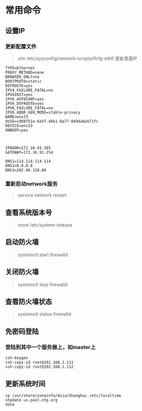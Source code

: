 # 常用命令  
## 设置IP  
### 更新配置文件
>vim /etc/sysconfig/network-scripts/ifcfg-eth0 
更新里面IP  
```
TYPE=Ethernet
PROXY_METHOD=none
BROWSER_ONLY=no
BOOTPROTO=static
DEFROUTE=yes
IPV4_FAILURE_FATAL=no
IPV6INIT=yes
IPV6_AUTOCONF=yes
IPV6_DEFROUTE=yes
IPV6_FAILURE_FATAL=no
IPV6_ADDR_GEN_MODE=stable-privacy
NAME=ens33
UUID=cd88f51e-6a5f-46b1-8a77-049da8a571fc
DEVICE=ens33
ONBOOT=yes



IPADDR=172.16.91.185
GATEWAY=172.16.91.254

DNS1=114.114.114.114
DNS2=8.8.8.8
DNS3=202.96.128.86
```
### 重新启动network服务  
>service network restart  

## 查看系统版本号  
>more /etc/system-release  
## 启动防火墙  
>systemctl start firewalld  
## 关闭防火墙  
>systemctl stop firewalld  
## 查看防火墙状态  
>systemctl status firewalld  

## 免密码登陆  
### 登陆到其中一个服务器上，如master上 
```
ssh-keygen
ssh-copy-id root@192.168.1.111 
ssh-copy-id root@192.168.1.112  
``` 

## 更新系统时间  
```
cp /usr/share/zoneinfo/Asia/Shanghai /etc/localtime  
ntpdate us.pool.ntp.org  
date
```  

